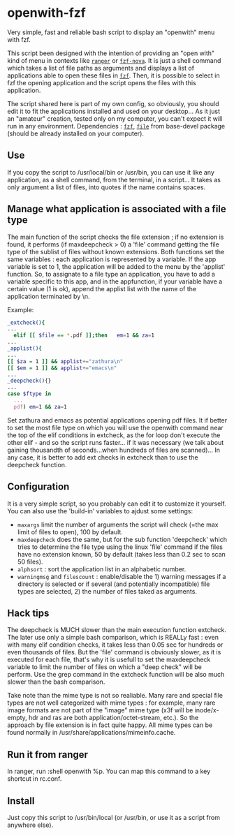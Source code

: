 # openwith-fzf
Very simple, fast and reliable bash script to display an "openwith" menu with fzf.

This script been designed with the intention of providing an "open with" kind of menu in contexts like [`ranger`](https://github.com/ranger/ranger) or [`fzf-nova`](https://github.com/gotbletu/shownotes/tree/master/fzf_nova). It is just a shell command which takes a list of file paths as arguments and displays a list of applications able to open these files in [`fzf`](https://github.com/junegunn/fzf). Then, it is possible to select in fzf the opening application and the script opens the files with this application.

The script shared here is part of my own config, so obviously, you should edit it to fit the applications installed and used on your desktop... As it just an "amateur" creation, tested only on my computer, you can't expect it will run in any environment.
Dependencies : [`fzf`](https://github.com/junegunn/fzf), [`file`](https://man.archlinux.org/man/file.1) from base-devel package (should be already installed on your computer).

## Use

If you copy the script to /usr/local/bin or /usr/bin, you can use it like any application, as a shell command, from the terminal, in a script...
It takes as only argument a list of files, into quotes if the name contains spaces.

## Manage what application is associated with a file type

The main function of the script checks the file extension ; if no extension is found, it performs (if maxdeepcheck > 0) a 'file' command getting the file type of the sublist of files without known extensions. Both functions set the same variables : each application is represented by a variable. If the app variable is set to 1, the application will be added to the menu by the 'applist' function. So, to assignate to a file type an application, you have to add a variable specific to this app, and in the appfunction, if your variable have a certain value (1 is ok), append the applist list with the name of the application terminated by \n.

Example:
```bash
_extcheck(){
...
  elif [[ $file == *.pdf ]];then   em=1 && za=1
...
_applist(){
...
[[ $za = 1 ]] && applist+="zathura\n"
[[ $em = 1 ]] && applist+="emacs\n"
...
_deepcheck(){}
...
case $ftype in
  ...
  pdf) em=1 && za=1
```
Set zathura and emacs as potential applications opening pdf files.
It if better to set the most file type on which you will use the openwith command near the top of the elif conditions in extcheck, as the for loop don't execute the other elif - and so the script runs faster... if it was necessary (we talk about gaining thousandth of seconds...when hundreds of files are scanned)... In any case, it is better to add ext checks in extcheck than to use the deepcheck function.

## Configuration

It is a very simple script, so you probably can edit it to customize it yourself. You can also use the 'build-in' variables to ajdust some settings:
- ```maxargs``` limit the number of arguments the script will check (=the max limit of files to open), 100 by default.
- ```maxdeepcheck``` does the same, but for the sub function 'deepcheck' which tries to determine the file type using the linux 'file' command if the files have no extension known, 50 by default (takes less than 0.2 sec to scan 50 files).
- ```alphsort``` : sort the application list in an alphabetic number.
- ```warningmsg``` and ```filescount``` : enable/disable the 1) warning messages if a directory is selected or if several (and potentially incompatible) file types are selected, 2) the number of files taked as arguments.

## Hack tips

The deepcheck is MUCH slower than the main execution function extcheck. The later use only a simple bash comparison, which is REALLy fast : even with many elif condition checks, it takes less than 0.05 sec for hundreds or even thousands of files. But the 'file' command is obviously slower, as it is executed for each file, that's why it is usefull to set the maxdeepcheck variable to limit the number of files on which a "deep check" will be perform. Use the grep command in the extcheck function will be also much slower than the bash comparison.

Take note than the mime type is not so realiable. Many rare and special file types are not well categorized with mime types : for example, many rare image formats are not part of the "image" mime type (x3f will be inode/x-empty, hdr and ras are both application/octet-stream, etc.). So the approach by file extension is in fact quite happy. All mime types can be found normally in /usr/share/applications/mimeinfo.cache.

## Run it from ranger

In ranger, run :shell openwith %p. You can map this command to a key shortcut in rc.conf.

## Install

Just copy this script to /usr/bin/local (or /usr/bin, or use it as a script from anywhere else).

